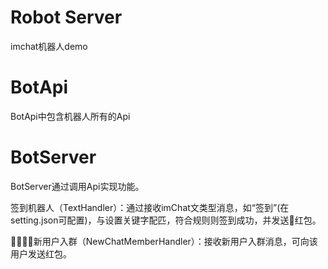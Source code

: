 # Robot Server
imchat机器人demo
# BotApi
BotApi中包含机器人所有的Api

# BotServer
BotServer通过调用Api实现功能。

签到机器人（TextHandler）：通过接收imChat文类型消息，如“签到”(在setting.json可配置)，与设置关键字配匹，符合规则则签到成功，并发送红包。

新用户入群（NewChatMemberHandler）：接收新用户入群消息，可向该用户发送红包。

